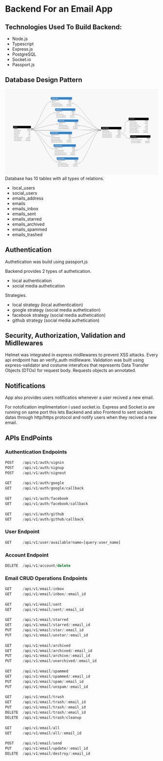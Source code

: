 
# Backend For an Email App

## Technologies Used To Build Backend:
-   Node.js
-   Typescript
-   Express.js
-   PostgreSQL
-   Socket.io
-   Passport.js
  
## Database Design Pattern

![Relational Datbase Design Pattern](./docs/db.pattern.png)
Database has 10 tables with all types of relations.
-   local_users
-   social_users
-   emails_address
-   emails
-   emails_inbox
-   emails_sent
-   emails_starred
-   emails_archived
-   emails_spammed
-   emails_trashed
## Authentication
Authetication was build using passport.js

Backend provides 2 types of authetication.
-   local authentication
-   social media authetication

Strategies.
-   local strategy (local authentication)
-   google strategy (social media authetication)
-   facebook strategy (social media authetication)
-   github strategy (social media authetication)


## Security, Authorization, Validation and Midllewares
Helmet was integrated in express midllewares to prevent XSS attacks.
Every api endpoint has an verify_auth midlleware.
Validation was built using express-validator and costume interafces that represents Data Transfer Objects (DTOs) for request body.
Requests objects an annotated.

## Notifications
App also provides users notificatios whenever a user recived a new email.

For notofication implimentation i used socket.io. Express and Socket.io are running on same port this lets Backend and also Frontend to sent sockets datas through http/https protocol and notify users when they recived a new email.



## APIs EndPoints

### Authentication Endpoints
```javascript
POST    /api/v1/auth/signin
POST    /api/v1/auth/signup
POST    /api/v1/auth/signout

GET     /api/v1/auth/google
GET     /api/v1/auth/google/callback

GET     /api/v1/auth/facebook
GET     /api/v1/auth/facebook/callback

GET     /api/v1/auth/github
GET     /api/v1/auth/github/callback
```

### User Endpoint
```javascript
GET     /api/v1/user/available?name=[query:user_name]
```

### Account Endpoint
```javascript
DELETE  /api/v1/account/delete
```

### Email CRUD Operations Endpoints
```javascript
GET     /api/v1/email/inbox
GET     /api/v1/email/inbox/:email_id

GET     /api/v1/email/sent
GET     /api/v1/email/sent/:email_id

GET     /api/v1/email/starred
GET     /api/v1/email/starred/:email_id
PUT     /api/v1/email/star/:email_id
PUT     /api/v1/email/unstar/:email_id

GET     /api/v1/email/archived
GET     /api/v1/email/archived/:email_id
PUT     /api/v1/email/archive/:email_id
PUT     /api/v1/email/unarchived/:email_id

GET     /api/v1/email/spammed
GET     /api/v1/email/spammed/:email_id
PUT     /api/v1/email/spam/:email_id
PUT     /api/v1/email/unspam/:email_id

GET     /api/v1/email/trash
GET     /api/v1/email/trash/:email_id
PUT     /api/v1/email/trash/:email_id
DELETE  /api/v1/email/trash/:email_id
DELETE  /api/v1/email/trash/cleanup

GET     /api/v1/email/all
GET     /api/v1/email/all/:email_id

POST    /api/v1/email/send
PUT     /api/v1/email/update/:email_id
DELETE  /api/v1/email/destroy/:email_id
```